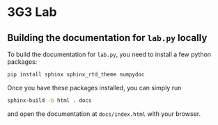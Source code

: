 # 3G3 Lab

## Building the documentation for `lab.py` locally

To build the documentation for `lab.py`, you need to install a few python packages:

```sh
pip install sphinx sphinx_rtd_theme numpydoc
```

Once you have these packages installed, you can simply run

```sh
sphinx-build -b html . docs
````

and open the documentation at `docs/index.html` with your browser.



